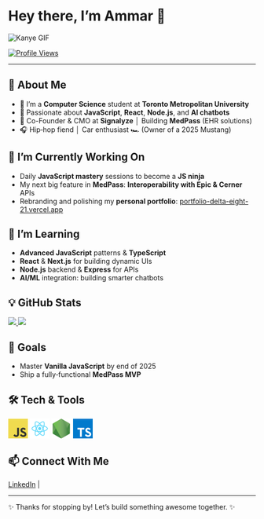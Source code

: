 # Hey there, I’m Ammar 👋

![Kanye GIF](https://media0.giphy.com/media/v1.Y2lkPTc5MGI3NjExcHd3NzdlcW5kY2Vrcjg3ZGFoamcyY3o4eGRnZGpnejVpd2RuNGlmMSZlcD12MV9pbnRlcm5hbF9naWZfYnlfaWQmY3Q9Zw/14tvbepZ8vhU40/giphy.gif)

[![Profile Views](https://komarev.com/ghpvc/?username=AmmarK134&style=flat-square)](https://komarev.com)

---

## 🚀 About Me
- 🔭 I’m a **Computer Science** student at **Toronto Metropolitan University**  
- 🌱 Passionate about **JavaScript**, **React**, **Node.js**, and **AI chatbots**  
- 💼 Co-Founder & CMO at **Signalyze** │ Building **MedPass** (EHR solutions)  
- 🎧 Hip‑hop fiend │ Car enthusiast 🏎️ (Owner of a 2025 Mustang)

## 🔭 I’m Currently Working On
- Daily **JavaScript mastery** sessions to become a **JS ninja**  
- My next big feature in **MedPass**: **Interoperability with Epic & Cerner** APIs  
- Rebranding and polishing my **personal portfolio**: [portfolio-delta-eight-21.vercel.app](https://portfolio-delta-eight-21.vercel.app)

## 🌱 I’m Learning
- **Advanced JavaScript** patterns & **TypeScript**  
- **React** & **Next.js** for building dynamic UIs  
- **Node.js** backend & **Express** for APIs  
- **AI/ML** integration: building smarter chatbots

## 💡 GitHub Stats

<p align="left">
  <a href="https://github.com/AmmarK134">
    <img src="https://github-readme-stats.vercel.app/api?username=AmmarK134&show_icons=true&theme=dark" width="49%" />
    <img src="https://github-readme-stats.vercel.app/api/top-langs/?username=AmmarK134&layout=compact&theme=dark" width="49%" />
  </a>
</p>

## 🎯 Goals
- Master **Vanilla JavaScript** by end of 2025  
- Ship a fully‑functional **MedPass MVP**  

## 🛠 Tech & Tools
<p>
  <img alt="JavaScript" src="https://raw.githubusercontent.com/github/explore/main/topics/javascript/javascript.png" width="40" />
  <img alt="React"      src="https://raw.githubusercontent.com/github/explore/main/topics/react/react.png" width="40" />
  <img alt="Node.js"    src="https://raw.githubusercontent.com/github/explore/main/topics/nodejs/nodejs.png" width="40" />
  <img alt="TypeScript" src="https://raw.githubusercontent.com/github/explore/main/topics/typescript/typescript.png" width="40" />
</p>

## 📫 Connect With Me
<p>
  <a href="https://www.linkedin.com/in/ammar-khan-84a31217a/" target="_blank">LinkedIn</a> |

</p>

---

✨ Thanks for stopping by! Let’s build something awesome together. ✨

